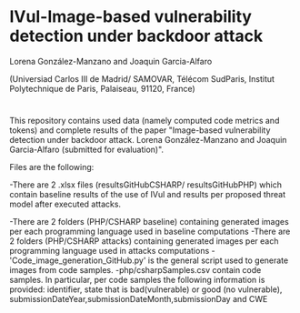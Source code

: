 # IVul-Image-based vulnerability detection under backdoor attack
Lorena González-Manzano and Joaquin Garcia-Alfaro 

(Universiad Carlos III de Madrid/ SAMOVAR, Télécom SudParis, Institut Polytechnique de Paris, Palaiseau, 91120, France)
#

This repository contains used data (namely computed code metrics and tokens) and complete results of the paper "Image-based vulnerability detection under backdoor attack. Lorena González-Manzano and Joaquin Garcia-Alfaro (submitted for evaluation)".

Files are the following:

-There are 2 .xlsx files (resultsGitHubCSHARP/ resultsGitHubPHP) which contain baseline results of the use of IVul and results per proposed threat model after executed attacks. 

-There are 2 folders (PHP/CSHARP baseline) containing generated images per each programming language used in baseline computations
-There are 2 folders (PHP/CSHARP attacks) containing generated images per each programming language used in attacks computations
-'Code_image_generation_GitHub.py' is the general script used to generate images from code samples.
-php/csharpSamples.csv contain code samples. In particular, per code samples the following information is provided: identifier, state that is bad(vulnerable) or good (no vulnerable), submissionDateYear,submissionDateMonth,submissionDay and CWE

